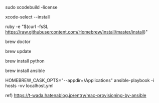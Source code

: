 sudo xcodebuild -license

xcode-select --install

ruby -e "$(curl -fsSL https://raw.githubusercontent.com/Homebrew/install/master/install)"

brew doctor

brew update

brew install python

brew install ansible

HOMEBREW_CASK_OPTS="--appdir=/Applications" ansible-playbook -i hosts -vv localhost.yml

ref) https://t-wada.hatenablog.jp/entry/mac-provisioning-by-ansible
